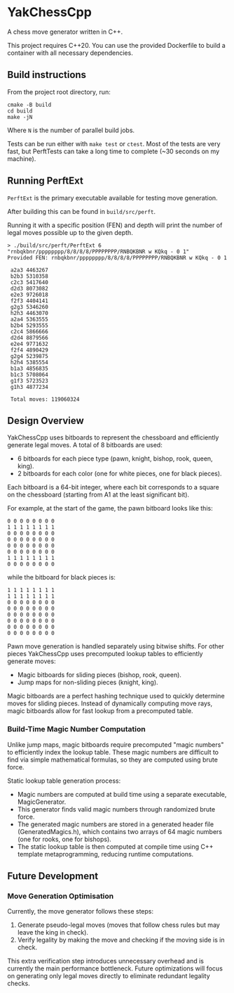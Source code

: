 # YakChessCpp

A chess move generator written in C++.

This project requires C++20. You can use the provided Dockerfile to build a container with all necessary dependencies.

## Build instructions

From the project root directory, run:

```
cmake -B build
cd build
make -jN
```

Where `N` is the number of parallel build jobs.

Tests can be run either with `make test` or `ctest`. Most of the tests are very
fast, but PerftTests can take a long time to complete (~30 seconds on my
machine).

## Running PerftExt
`PerftExt` is the primary executable available for testing move generation.

After building this can be found in `build/src/perft`.

Running it with a specific position (FEN) and depth will print the number of legal moves possible up to the given depth.

```
> ./build/src/perft/PerftExt 6 "rnbqkbnr/pppppppp/8/8/8/8/PPPPPPPP/RNBQKBNR w KQkq - 0 1"
Provided FEN: rnbqkbnr/pppppppp/8/8/8/8/PPPPPPPP/RNBQKBNR w KQkq - 0 1

 a2a3 4463267
 b2b3 5310358
 c2c3 5417640
 d2d3 8073082
 e2e3 9726018
 f2f3 4404141
 g2g3 5346260
 h2h3 4463070
 a2a4 5363555
 b2b4 5293555
 c2c4 5866666
 d2d4 8879566
 e2e4 9771632
 f2f4 4890429
 g2g4 5239875
 h2h4 5385554
 b1a3 4856835
 b1c3 5708064
 g1f3 5723523
 g1h3 4877234

 Total moves: 119060324
```

## Design Overview

YakChessCpp uses bitboards to represent the chessboard and efficiently generate legal moves. A total of 8 bitboards are used:

- 6 bitboards for each piece type (pawn, knight, bishop, rook, queen, king).
- 2 bitboards for each color (one for white pieces, one for black pieces).

Each bitboard is a 64-bit integer, where each bit corresponds to a square on the chessboard (starting from A1 at the least significant bit).

For example, at the start of the game, the pawn bitboard looks like this:

```
0 0 0 0 0 0 0 0
1 1 1 1 1 1 1 1
0 0 0 0 0 0 0 0
0 0 0 0 0 0 0 0
0 0 0 0 0 0 0 0
0 0 0 0 0 0 0 0
1 1 1 1 1 1 1 1
0 0 0 0 0 0 0 0
```

while the bitboard for black pieces is:

```
1 1 1 1 1 1 1 1
1 1 1 1 1 1 1 1
0 0 0 0 0 0 0 0
0 0 0 0 0 0 0 0
0 0 0 0 0 0 0 0
0 0 0 0 0 0 0 0
0 0 0 0 0 0 0 0
0 0 0 0 0 0 0 0
```

Pawn move generation is handled separately using bitwise shifts. For other pieces
YakChessCpp uses precomputed lookup tables to efficiently generate moves:

- Magic bitboards for sliding pieces (bishop, rook, queen).
- Jump maps for non-sliding pieces (knight, king).

Magic bitboards are a perfect hashing technique used to quickly determine moves for
sliding pieces. Instead of dynamically computing move rays, magic bitboards allow for fast lookup
from a precomputed table.

### Build-Time Magic Number Computation

Unlike jump maps, magic bitboards require precomputed "magic numbers" to efficiently index the
lookup table. These magic numbers are difficult to find via simple mathematical formulas, so they
are computed using brute force.

Static lookup table generation process:

- Magic numbers are computed at build time using a separate executable, MagicGenerator.
- This generator finds valid magic numbers through randomized brute force.
- The generated magic numbers are stored in a generated header file (GeneratedMagics.h), which contains two arrays of 64 magic numbers (one for rooks, one for bishops).
- The static lookup table is then computed at compile time using C++ template metaprogramming, reducing runtime computations.

## Future Development

### Move Generation Optimisation

Currently, the move generator follows these steps:

1. Generate pseudo-legal moves (moves that follow chess rules but may leave the king in check).
2. Verify legality by making the move and checking if the moving side is in check.

This extra verification step introduces unnecessary overhead and is currently the main performance bottleneck. Future optimizations will focus on generating only legal moves directly to eliminate redundant legality checks.
